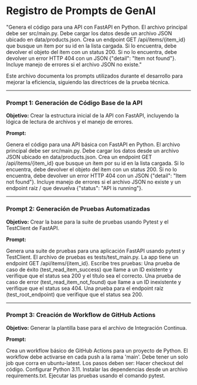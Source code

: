 # Registro de Prompts de GenAI

"Genera el código para una API con FastAPI en Python. El archivo principal debe ser src/main.py. Debe cargar los datos desde un archivo JSON ubicado en data/products.json. Crea un endpoint GET /api/items/{item_id} que busque un ítem por su id en la lista cargada. Si lo encuentra, debe devolver el objeto del ítem con un status 200. Si no lo encuentra, debe devolver un error HTTP 404 con un JSON {\"detail\": \"Item not found\"}. Incluye manejo de errores si el archivo JSON no existe."

Este archivo documenta los prompts utilizados durante el desarrollo para mejorar la eficiencia, siguiendo las directrices de la prueba técnica.

---
### Prompt 1: Generación de Código Base de la API

**Objetivo:** Crear la estructura inicial de la API con FastAPI, incluyendo la lógica de lectura de archivos y el manejo de errores.

**Prompt:**

Genera el código para una API básica con FastAPI en Python. El archivo principal debe ser src/main.py. Debe cargar los datos desde un archivo JSON ubicado en data/products.json. Crea un endpoint GET /api/items/{item_id} que busque un ítem por su id en la lista cargada. Si lo encuentra, debe devolver el objeto del ítem con un status 200. Si no lo encuentra, debe devolver un error HTTP 404 con un JSON {\"detail\": \"Item not found\"}. Incluye manejo de errores si el archivo JSON no existe y un endpoint raíz / que devuelva {\"status\": \"API is running\"}.

---
### Prompt 2: Generación de Pruebas Automatizadas

**Objetivo:** Crear la base para la suite de pruebas usando Pytest y el TestClient de FastAPI.

**Prompt:**

Genera una suite de pruebas para una aplicación FastAPI usando pytest y TestClient. El archivo de pruebas es tests/test_main.py. La app tiene un endpoint GET /api/items/{item_id}. Escribe tres pruebas:
Una prueba de caso de éxito (test_read_item_success) que llame a un ID existente y verifique que el status sea 200 y el título sea el correcto.
Una prueba de caso de error (test_read_item_not_found) que llame a un ID inexistente y verifique que el status sea 404.
Una prueba para el endpoint raíz (test_root_endpoint) que verifique que el status sea 200.

---
### Prompt 3: Creación de Workflow de GitHub Actions

**Objetivo:** Generar la plantilla base para el archivo de Integración Continua.

**Prompt:**

Crea un workflow básico de GitHub Actions para un proyecto de Python. El workflow debe activarse en cada push a la rama 'main'. Debe tener un solo job que corra en ubuntu-latest. Los pasos deben ser:
Hacer checkout del código.
Configurar Python 3.11.
Instalar las dependencias desde un archivo requirements.txt.
Ejecutar las pruebas usando el comando pytest.
